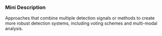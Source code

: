 ### Mini Description

Approaches that combine multiple detection signals or methods to create more robust detection systems, including voting schemes and multi-modal analysis.
